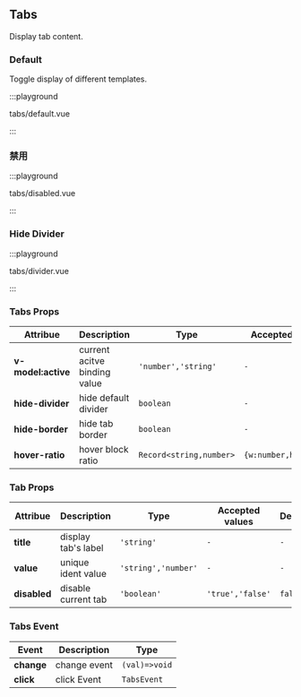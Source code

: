 ## Tabs

Display tab content.

### Default

Toggle display of different templates.

:::playground

tabs/default.vue

:::

### 禁用

:::playground

tabs/disabled.vue

:::

### Hide Divider

:::playground

tabs/divider.vue

:::

### Tabs Props

| Attribue           | Description                  | Type                    | Accepted values       | Default          |
| ------------------ | ---------------------------- | ----------------------- | --------------------- | ---------------- |
| **v-model:active** | current acitve binding value | `'number','string'`     | `-`                   | `0`              |
| **hide-divider**   | hide default divider         | `boolean`               | `-`                   | `false`          |
| **hide-border**    | hide tab border              | `boolean`               | `-`                   | `false`          |
| **hover-ratio**    | hover block ratio            | `Record<string,number>` | `{w:number,h:number}` | `{w:1.15,h:0.7}` |

### Tab Props

| Attribue     | Description         | Type                | Accepted values  | Default |
| ------------ | ------------------- | ------------------- | ---------------- | ------- |
| **title**    | display tab's label | `'string'`          | `-`              | `-`     |
| **value**    | unique ident value  | `'string','number'` | `-`              | `-`     |
| **disabled** | disable current tab | `'boolean'`         | `'true','false'` | `false` |

### Tabs Event

| Event      | Description  | Type          |
| ---------- | ------------ | ------------- |
| **change** | change event | `(val)=>void` |
| **click**  | click Event  | `TabsEvent`   |
